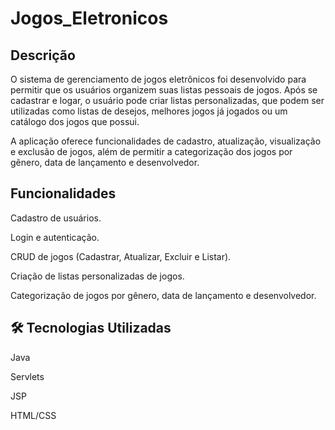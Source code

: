 # Jogos_Eletronicos

## Descrição

O sistema de gerenciamento de jogos eletrônicos foi desenvolvido para permitir que os usuários organizem suas listas pessoais de jogos. Após se cadastrar e logar, o usuário pode criar listas personalizadas, que podem ser utilizadas como listas de desejos, melhores jogos já jogados ou um catálogo dos jogos que possui.

A aplicação oferece funcionalidades de cadastro, atualização, visualização e exclusão de jogos, além de permitir a categorização dos jogos por gênero, data de lançamento e desenvolvedor.

## Funcionalidades

Cadastro de usuários.

Login e autenticação.

CRUD de jogos (Cadastrar, Atualizar, Excluir e Listar).

Criação de listas personalizadas de jogos.

Categorização de jogos por gênero, data de lançamento e desenvolvedor.

## 🛠️ Tecnologias Utilizadas

Java

Servlets

JSP

HTML/CSS


